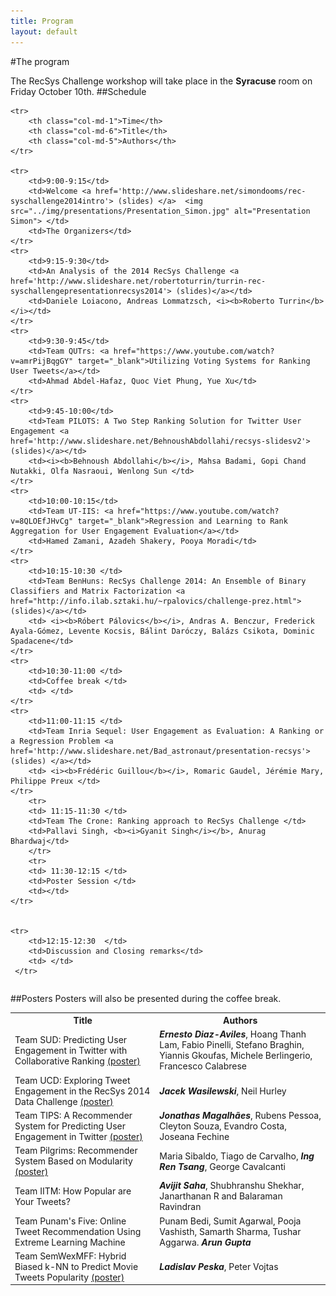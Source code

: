 ```yaml
---
title: Program
layout: default
---
```

#The program

The RecSys Challenge workshop will take place in the __Syracuse__ room on Friday October 10th.
##Schedule

<table class="table-bordered table-striped table-condensed table-nonfluid">
  
    <tr>
        <th class="col-md-1">Time</th>
        <th class="col-md-6">Title</th>
        <th class="col-md-5">Authors</th>
    </tr>
  
    <tr>
        <td>9:00-9:15</td>
        <td>Welcome <a href='http://www.slideshare.net/simondooms/rec-syschallenge2014intro'> (slides) </a>  <img src="../img/presentations/Presentation_Simon.jpg" alt="Presentation Simon"> </td>
        <td>The Organizers</td>
    </tr>
    <tr>
        <td>9:15-9:30</td>
        <td>An Analysis of the 2014 RecSys Challenge <a href='http://www.slideshare.net/robertoturrin/turrin-rec-syschallengepresentationrecsys2014'> (slides)</a></td>
        <td>Daniele Loiacono, Andreas Lommatzsch, <i><b>Roberto Turrin</b></i></td>
    </tr>
    <tr>
        <td>9:30-9:45</td>
        <td>Team QUTrs: <a href="https://www.youtube.com/watch?v=amrPijBqgGY" target="_blank">Utilizing Voting Systems for Ranking User Tweets</a></td>
        <td>Ahmad Abdel-Hafaz, Quoc Viet Phung, Yue Xu</td>
    </tr>
    <tr>
        <td>9:45-10:00</td>
        <td>Team PILOTS: A Two Step Ranking Solution for Twitter User Engagement <a href='http://www.slideshare.net/BehnoushAbdollahi/recsys-slidesv2'> (slides)</a></td>
        <td><i><b>Behnoush Abdollahi</b></i>, Mahsa Badami, Gopi Chand Nutakki, Olfa Nasraoui, Wenlong Sun </td>
    </tr>
    <tr>
        <td>10:00-10:15</td>
        <td>Team UT-IIS: <a href="https://www.youtube.com/watch?v=8QLOEfJHvCg" target="_blank">Regression and Learning to Rank Aggregation for User Engagement Evaluation</a></td>
        <td>Hamed Zamani, Azadeh Shakery, Pooya Moradi</td>
    </tr>    
    <tr>
        <td>10:15-10:30 </td>
        <td>Team BenHuns: RecSys Challenge 2014: An Ensemble of Binary Classifiers and Matrix Factorization <a href="http://info.ilab.sztaki.hu/~rpalovics/challenge-prez.html"> (slides)</a></td>
        <td> <i><b>Róbert Pálovics</b></i>, Andras A. Benczur, Frederick Ayala-Gómez, Levente Kocsis, Bálint Daróczy, Balázs Csikota, Dominic Spadacene</td>
    </tr>    
    <tr>
        <td>10:30-11:00 </td>
        <td>Coffee break </td>
        <td> </td>
    </tr>    
    <tr>
        <td>11:00-11:15 </td>
        <td>Team Inria Sequel: User Engagement as Evaluation: A Ranking or a Regression Problem <a href='http://www.slideshare.net/Bad_astronaut/presentation-recsys'> (slides) </a></td>
        <td> <i><b>Frédéric Guillou</b></i>, Romaric Gaudel, Jérémie Mary, Philippe Preux </td>
    </tr>    
        <tr>
        <td> 11:15-11:30 </td>
        <td>Team The Crone: Ranking approach to RecSys Challenge </td>
        <td>Pallavi Singh, <b><i>Gyanit Singh</i></b>, Anurag Bhardwaj</td>
        </tr>   
        <tr>
        <td> 11:30-12:15 </td>
        <td>Poster Session </td>
        <td></td>
    </tr>   
    
    
    <tr>
        <td>12:15-12:30  </td>
        <td>Discussion and Closing remarks</td>
        <td> </td>
     </tr>   
</table>


##Posters
Posters will also be presented during the coffee break.

<table class="table-bordered table-striped table-condensed">
    <tr>
        <th>Title</th>
        <th>Authors</th>
    </tr>
      <tr>
        <td>Team SUD: Predicting User Engagement in Twitter with Collaborative Ranking <a href='http://www.slideshare.net/bluebalamx/2014-recsys-challenge6suddiazavilespostera4'> (poster) </a></td>
        <td><i><b>Ernesto Diaz-Aviles</b></i>, Hoang Thanh Lam, Fabio Pinelli, Stefano Braghin, Yiannis Gkoufas, Michele Berlingerio, Francesco Calabrese</td>
      </tr>   
      <tr>
        <td>Team UCD: Exploring Tweet Engagement in the RecSys 2014 Data Challenge <a href='http://www.slideshare.net/JacekWasilewski1/rec-sys2014challengeworkshop'> (poster)</a></td>
        <td> <i><b>Jacek Wasilewski</b></i>, Neil Hurley</td>
      </tr>   
       <tr>
        <td>Team TIPS: A Recommender System for Predicting User Engagement in Twitter <a href='http://pt.slideshare.net/jonmagal/recsys-2014'> (poster) </a></td>
        <td><i><b>Jonathas Magalhães</b></i>, Rubens Pessoa, Cleyton Souza, Evandro Costa, Joseana Fechine </td>
      </tr>  
       <tr>
        <td>Team Pilgrims: Recommender System Based on Modularity <a href='http://www.slideshare.net/inden/poster-maria'> (poster) </a></td>
        <td>Maria Sibaldo, Tiago de Carvalho, <i><b>Ing Ren Tsang</b></i>, George Cavalcanti </td>
      </tr>  
       <tr>
        <td>Team IITM: How Popular are Your Tweets?  </td>
        <td><b><i>Avijit Saha</i></b>, Shubhranshu Shekhar, Janarthanan R and Balaraman Ravindran  </td>
      </tr>  
       <tr>
        <td>Team Punam's Five: Online Tweet Recommendation Using Extreme Learning Machine</td>
        <td>Punam Bedi, Sumit Agarwal, Pooja Vashisth, Samarth Sharma, Tushar Aggarwa. <b><i>Arun Gupta</i></b> </td>
      </tr>  
      <tr>
        <td>Team SemWexMFF: Hybrid Biased k-NN to Predict Movie Tweets Popularity <a href='http://www.slideshare.net/LadislavPeska/recsys-challenge-2014'> (poster) </a></td>
        <td><i><b>Ladislav Peska</b></i>, Peter Vojtas</td>
      </tr>  
</table>


